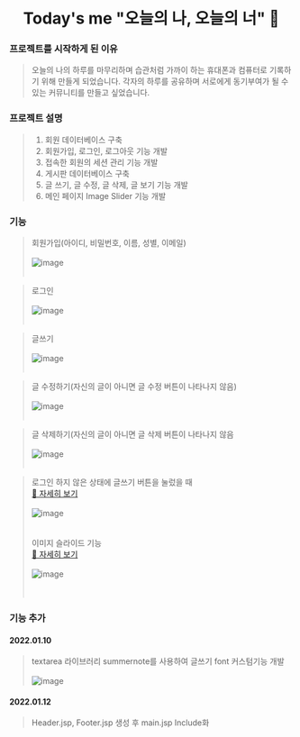 <h1 align="center">Today's me "오늘의 나, 오늘의 너" 📝</h1>     

### 프로젝트를 시작하게 된 이유
> 오늘의 나의 하루를 마무리하며 습관처럼 가까이 하는 휴대폰과 컴퓨터로 기록하기 위해 만들게 되었습니다. 각자의 하루를 공유하며 서로에게 동기부여가 될 수 있는 커뮤니티를 만들고 싶었습니다.

### 프로젝트 설명
> 1. 회원 데이터베이스 구축<br>
> 2. 회원가입, 로그인, 로그아웃 기능 개발<br>
> 3. 접속한 회원의 세션 관리 기능 개발<br>
> 4. 게시판 데이터베이스 구축<br>
> 5. 글 쓰기, 글 수정, 글 삭제, 글 보기 기능 개발<br>
> 6. 메인 페이지 Image Slider 기능 개발<br>

### 기능
> 회원가입(아이디, 비밀번호, 이름, 성별, 이메일)<br><br>
![image](https://user-images.githubusercontent.com/63985698/152685981-cda992f0-6326-4420-bce3-729196975b88.png)<br><br>

>로그인<br><br>
![image](https://user-images.githubusercontent.com/63985698/152686031-dca0f3f1-4c1a-4a6f-8fbb-c99095239ef1.png)<br><br>

>글쓰기<br><br>
![image](https://user-images.githubusercontent.com/63985698/152686116-d30073fd-c3d7-47b2-b2b8-97a9afd6d98e.png)<br><br>

>글 수정하기(자신의 글이 아니면 글 수정 버튼이 나타나지 않음)<br><br>
![image](https://user-images.githubusercontent.com/63985698/152686193-e5061006-7dcf-4317-a72b-5a011f5734e6.png)<br><br>

>글 삭제하기(자신의 글이 아니면 글 삭제 버튼이 나타나지 않음<br><br>
![image](https://user-images.githubusercontent.com/63985698/152686225-3f516415-4515-44c2-b651-d9aa96e39a04.png)<br><br>



> 로그인 하지 않은 상태에 글쓰기 버튼을 눌렀을 때<br><a href="https://user-images.githubusercontent.com/63985698/149787481-c1116894-8e6f-4764-9796-650b00c3bde2.mp4">🎥 자세히 보기</a><br><br>
![image](https://user-images.githubusercontent.com/63985698/149788225-bd9a0d66-2e3e-4f6b-ac99-79a61e25ca10.png)
<br><br><br>
> 이미지 슬라이드 기능<br>
> <a href="https://user-images.githubusercontent.com/63985698/149788661-21218f11-ea00-4c3f-8bd8-14e4fa25cbe7.mp4">🎥 자세히 보기</a><br><br>
![image](https://user-images.githubusercontent.com/63985698/149788643-76b50331-e003-417e-9654-27b298359af4.png)
<br><br><br>

### 기능 추가
#### 2022.01.10<br>
> textarea 라이브러리 summernote를 사용하여 글쓰기 font 커스텀기능 개발<br><br>
> ![image](https://user-images.githubusercontent.com/63985698/148759861-71d49f0c-e1d4-4871-9a74-dff89b271436.png)

#### 2022.01.12<br>
> Header.jsp, Footer.jsp 생성 후 main.jsp Include화
